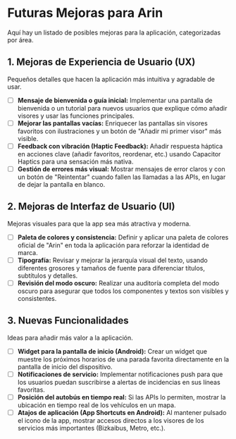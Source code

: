 # Futuras Mejoras para Arin

Aquí hay un listado de posibles mejoras para la aplicación, categorizadas por área.

## 1. Mejoras de Experiencia de Usuario (UX)

Pequeños detalles que hacen la aplicación más intuitiva y agradable de usar.

-   [ ] **Mensaje de bienvenida o guía inicial:** Implementar una pantalla de bienvenida o un tutorial para nuevos usuarios que explique cómo añadir visores y usar las funciones principales.
-   [ ] **Mejorar las pantallas vacías:** Enriquecer las pantallas sin visores favoritos con ilustraciones y un botón de "Añadir mi primer visor" más visible.
-   [ ] **Feedback con vibración (Haptic Feedback):** Añadir respuesta háptica en acciones clave (añadir favoritos, reordenar, etc.) usando Capacitor Haptics para una sensación más nativa.
-   [ ] **Gestión de errores más visual:** Mostrar mensajes de error claros y con un botón de "Reintentar" cuando fallen las llamadas a las APIs, en lugar de dejar la pantalla en blanco.

## 2. Mejoras de Interfaz de Usuario (UI)

Mejoras visuales para que la app sea más atractiva y moderna.

-   [ ] **Paleta de colores y consistencia:** Definir y aplicar una paleta de colores oficial de "Arin" en toda la aplicación para reforzar la identidad de marca.
-   [ ] **Tipografía:** Revisar y mejorar la jerarquía visual del texto, usando diferentes grosores y tamaños de fuente para diferenciar títulos, subtítulos y detalles.
-   [ ] **Revisión del modo oscuro:** Realizar una auditoría completa del modo oscuro para asegurar que todos los componentes y textos son visibles y consistentes.

## 3. Nuevas Funcionalidades

Ideas para añadir más valor a la aplicación.

-   [ ] **Widget para la pantalla de inicio (Android):** Crear un widget que muestre los próximos horarios de una parada favorita directamente en la pantalla de inicio del dispositivo.
-   [ ] **Notificaciones de servicio:** Implementar notificaciones push para que los usuarios puedan suscribirse a alertas de incidencias en sus líneas favoritas.
-   [ ] **Posición del autobús en tiempo real:** Si las APIs lo permiten, mostrar la ubicación en tiempo real de los vehículos en un mapa.
-   [ ] **Atajos de aplicación (App Shortcuts en Android):** Al mantener pulsado el icono de la app, mostrar accesos directos a los visores de los servicios más importantes (Bizkaibus, Metro, etc.).
